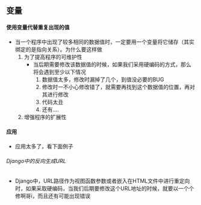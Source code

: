 ## 变量

#### 使用变量代替重复出现的值
- 当一个程序中出现了较多相同的数据值时，一定要用一个变量将它储存（其实绑定的是指向关系）。为什么要这样做
	1. 为了提高程序的可维护性
		- 当后期需要修改该数据值的时候，如果我们采用硬编码的方式，那么将会遇到至少以下情况
			1. 数据值太多，修改时漏掉了几个，到值没必要的BUG
			2. 修改时一不小心修改错了，就需要再找到这个数据值的位置，再对其进行修改
			3. 代码太丑
			4. 还有....
	2. 增强程序的扩展性

#### 应用
- 应用太多了，看下面例子

###### Django中的反向生成URL
- Django中，URL路径作为视图函数参数或者嵌入在HTML文件中进行重定向时，如果采取硬编码，当我们后期要修改这个URL地址的时候，就要以一个个修啊哥i，而且还有可能出现错误

###### 

